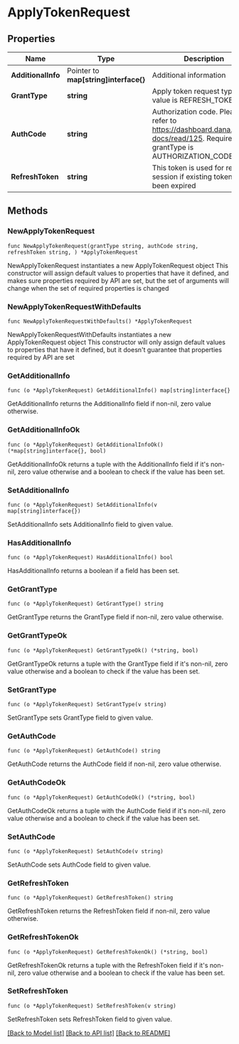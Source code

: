 # ApplyTokenRequest

## Properties

Name | Type | Description | Notes
------------ | ------------- | ------------- | -------------
**AdditionalInfo** | Pointer to **map[string]interface{}** | Additional information | [optional] 
**GrantType** | **string** | Apply token request type. The value is REFRESH_TOKEN | 
**AuthCode** | **string** | Authorization code. Please refer to https://dashboard.dana.id/api-docs/read/125. Required if grantType is AUTHORIZATION_CODE | 
**RefreshToken** | **string** | This token is used for refresh session if existing token has been expired | 

## Methods

### NewApplyTokenRequest

`func NewApplyTokenRequest(grantType string, authCode string, refreshToken string, ) *ApplyTokenRequest`

NewApplyTokenRequest instantiates a new ApplyTokenRequest object
This constructor will assign default values to properties that have it defined,
and makes sure properties required by API are set, but the set of arguments
will change when the set of required properties is changed

### NewApplyTokenRequestWithDefaults

`func NewApplyTokenRequestWithDefaults() *ApplyTokenRequest`

NewApplyTokenRequestWithDefaults instantiates a new ApplyTokenRequest object
This constructor will only assign default values to properties that have it defined,
but it doesn't guarantee that properties required by API are set

### GetAdditionalInfo

`func (o *ApplyTokenRequest) GetAdditionalInfo() map[string]interface{}`

GetAdditionalInfo returns the AdditionalInfo field if non-nil, zero value otherwise.

### GetAdditionalInfoOk

`func (o *ApplyTokenRequest) GetAdditionalInfoOk() (*map[string]interface{}, bool)`

GetAdditionalInfoOk returns a tuple with the AdditionalInfo field if it's non-nil, zero value otherwise
and a boolean to check if the value has been set.

### SetAdditionalInfo

`func (o *ApplyTokenRequest) SetAdditionalInfo(v map[string]interface{})`

SetAdditionalInfo sets AdditionalInfo field to given value.

### HasAdditionalInfo

`func (o *ApplyTokenRequest) HasAdditionalInfo() bool`

HasAdditionalInfo returns a boolean if a field has been set.

### GetGrantType

`func (o *ApplyTokenRequest) GetGrantType() string`

GetGrantType returns the GrantType field if non-nil, zero value otherwise.

### GetGrantTypeOk

`func (o *ApplyTokenRequest) GetGrantTypeOk() (*string, bool)`

GetGrantTypeOk returns a tuple with the GrantType field if it's non-nil, zero value otherwise
and a boolean to check if the value has been set.

### SetGrantType

`func (o *ApplyTokenRequest) SetGrantType(v string)`

SetGrantType sets GrantType field to given value.


### GetAuthCode

`func (o *ApplyTokenRequest) GetAuthCode() string`

GetAuthCode returns the AuthCode field if non-nil, zero value otherwise.

### GetAuthCodeOk

`func (o *ApplyTokenRequest) GetAuthCodeOk() (*string, bool)`

GetAuthCodeOk returns a tuple with the AuthCode field if it's non-nil, zero value otherwise
and a boolean to check if the value has been set.

### SetAuthCode

`func (o *ApplyTokenRequest) SetAuthCode(v string)`

SetAuthCode sets AuthCode field to given value.


### GetRefreshToken

`func (o *ApplyTokenRequest) GetRefreshToken() string`

GetRefreshToken returns the RefreshToken field if non-nil, zero value otherwise.

### GetRefreshTokenOk

`func (o *ApplyTokenRequest) GetRefreshTokenOk() (*string, bool)`

GetRefreshTokenOk returns a tuple with the RefreshToken field if it's non-nil, zero value otherwise
and a boolean to check if the value has been set.

### SetRefreshToken

`func (o *ApplyTokenRequest) SetRefreshToken(v string)`

SetRefreshToken sets RefreshToken field to given value.



[[Back to Model list]](../README.md#documentation-for-models) [[Back to API list]](../README.md#documentation-for-api-endpoints) [[Back to README]](../README.md)


